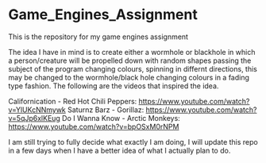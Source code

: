 # Game_Engines_Assignment
This is the repository for my game engines assignment

The idea I have in mind is to create either a wormhole or blackhole in which a person/creature will be propelled down with random shapes passing the subject of the program changing colours, spinning in differnt directions, this may be changed to the wormhole/black hole changing colours in a fading type fashion. The following are the videos that inspired the idea.

Californication - Red Hot Chili Peppers: https://www.youtube.com/watch?v=YlUKcNNmywk
Saturnz Barz - Gorillaz: https://www.youtube.com/watch?v=5qJp6xlKEug
Do I Wanna Know - Arctic Monkeys: https://www.youtube.com/watch?v=bpOSxM0rNPM

I am still trying to fully decide what exactly I am doing, I will update this repo in a few days when I have a better idea of what I actually plan to do. 
